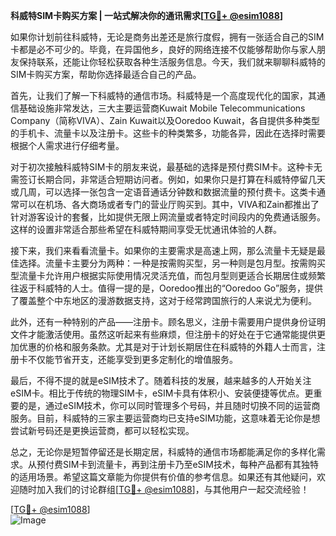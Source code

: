 **科威特SIM卡购买方案 | 一站式解决你的通讯需求[[TG💪+ @esim1088](https://t.me/s/esim1088)]**

如果你计划前往科威特，无论是商务出差还是旅行度假，拥有一张适合自己的SIM卡都是必不可少的。毕竟，在异国他乡，良好的网络连接不仅能够帮助你与家人朋友保持联系，还能让你轻松获取各种生活服务信息。今天，我们就来聊聊科威特的SIM卡购买方案，帮助你选择最适合自己的产品。

首先，让我们了解一下科威特的通信市场。科威特是一个高度现代化的国家，其通信基础设施非常发达，三大主要运营商Kuwait Mobile Telecommunications Company（简称VIVA）、Zain Kuwait以及Ooredoo Kuwait，各自提供多种类型的手机卡、流量卡以及注册卡。这些卡的种类繁多，功能各异，因此在选择时需要根据个人需求进行仔细考量。

对于初次接触科威特SIM卡的朋友来说，最基础的选择是预付费SIM卡。这种卡无需签订长期合同，非常适合短期访问者。例如，如果你只是打算在科威特停留几天或几周，可以选择一张包含一定语音通话分钟数和数据流量的预付费卡。这类卡通常可以在机场、各大商场或者专门的营业厅购买到。其中，VIVA和Zain都推出了针对游客设计的套餐，比如提供无限上网流量或者特定时间段内的免费通话服务。这样的设置非常适合那些希望在科威特期间享受无忧通讯体验的人群。

接下来，我们来看看流量卡。如果你的主要需求是高速上网，那么流量卡无疑是最佳选择。流量卡主要分为两种：一种是按需购买型，另一种则是包月型。按需购买型流量卡允许用户根据实际使用情况灵活充值，而包月型则更适合长期居住或频繁往返于科威特的人士。值得一提的是，Ooredoo推出的“Ooredoo Go”服务，提供了覆盖整个中东地区的漫游数据支持，这对于经常跨国旅行的人来说尤为便利。

此外，还有一种特别的产品——注册卡。顾名思义，注册卡需要用户提供身份证明文件才能激活使用。虽然这听起来有些麻烦，但注册卡的好处在于它通常能提供更加优惠的价格和服务条款。尤其是对于计划长期居住在科威特的外籍人士而言，注册卡不仅能节省开支，还能享受到更多定制化的增值服务。

最后，不得不提的就是eSIM技术了。随着科技的发展，越来越多的人开始关注eSIM卡。相比于传统的物理SIM卡，eSIM卡具有体积小、安装便捷等优点。更重要的是，通过eSIM技术，你可以同时管理多个号码，并且随时切换不同的运营商服务。目前，科威特的三家主要运营商均已支持eSIM功能，这意味着无论你是想尝试新号码还是更换运营商，都可以轻松实现。

总之，无论你是短暂停留还是长期定居，科威特的通信市场都能满足你的多样化需求。从预付费SIM卡到流量卡，再到注册卡乃至eSIM技术，每种产品都有其独特的适用场景。希望这篇文章能为你提供有价值的参考信息。如果还有其他疑问，欢迎随时加入我们的讨论群组[[TG💪+ @esim1088](https://t.me/s/esim1088)]，与其他用户一起交流经验！

[[TG💪+ @esim1088](https://t.me/s/esim1088)]  
![Image](https://i.postimg.cc/4NQfJmqS/Snipaste-2025-05-13-00-14-12.png)